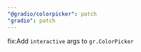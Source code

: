 ```yaml
---
"@gradio/colorpicker": patch
"gradio": patch
---
```


fix:Add `interactive` args to `gr.ColorPicker`
